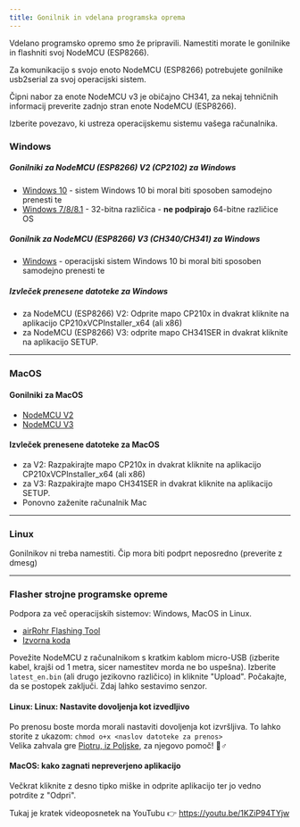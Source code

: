 ```yaml
---
title: Gonilnik in vdelana programska oprema
---
```


Vdelano programsko opremo smo že pripravili. Namestiti morate le gonilnike in flashniti svoj NodeMCU (ESP8266).

Za komunikacijo s svojo enoto NodeMCU (ESP8266) potrebujete gonilnike usb2serial za svoj operacijski sistem.

Čipni nabor za enote NodeMCU v3 je običajno CH341, za nekaj tehničnih informacij preverite zadnjo stran enote NodeMCU (ESP8266).

Izberite povezavo, ki ustreza operacijskemu sistemu vašega računalnika.

### Windows

##### Gonilniki za NodeMCU (ESP8266) V2 (CP2102) za Windows
* [Windows 10](https://www.silabs.com/documents/public/software/CP210x_Universal_Windows_Driver.zip) - sistem Windows 10 bi moral biti sposoben samodejno prenesti te
* [Windows 7/8/8.1](https://www.silabs.com/documents/public/software/CP210x_Windows_Drivers.zip) - 32-bitna različica - **ne podpirajo** 64-bitne različice OS

##### Gonilnik za NodeMCU (ESP8266) V3 (CH340/CH341) za Windows
* [Windows](http://www.wch.cn/downloads/file/5.html) - operacijski sistem Windows 10 bi moral biti sposoben samodejno prenesti te

##### Izvleček prenesene datoteke za Windows
* za NodeMCU (ESP8266) V2: Odprite mapo CP210x in dvakrat kliknite na aplikacijo CP210xVCPInstaller_x64 (ali x86)
* za NodeMCU (ESP8266) V3: odprite mapo CH341SER in dvakrat kliknite na aplikacijo SETUP.

---

### MacOS

#### Gonilniki za MacOS
* [NodeMCU V2](https://www.silabs.com/documents/public/software/Mac_OSX_VCP_Driver.zip)
* [NodeMCU V3](http://www.wch.cn/downloads/file/178.html)

#### Izvleček prenesene datoteke za MacOS
* za V2: Razpakirajte mapo CP210x in dvakrat kliknite na aplikacijo CP210xVCPInstaller_x64 (ali x86)
* za V3: Razpakirajte mapo CH341SER in dvakrat kliknite na aplikacijo SETUP.
* Ponovno zaženite računalnik Mac

---

### Linux
Gonilnikov ni treba namestiti. Čip mora biti podprt neposredno (preverite z dmesg)

---
### Flasher strojne programske opreme
Podpora za več operacijskih sistemov: Windows, MacOS in Linux.

* [airRohr Flashing Tool](http://firmware.sensor.community/airrohr/flashing-tool/)
* [Izvorna koda](https://github.com/opendata-stuttgart/airrohr-firmware-flasher/)

Povežite NodeMCU z računalnikom s kratkim kablom micro-USB (izberite kabel, krajši od 1 metra, sicer namestitev morda ne bo uspešna). Izberite `latest_en.bin` (ali drugo jezikovno različico) in kliknite "Upload".
Počakajte, da se postopek zaključi. Zdaj lahko sestavimo senzor.

#### Linux: Linux: Nastavite dovoljenja kot izvedljivo
Po prenosu boste morda morali nastaviti dovoljenja kot izvršljiva. To lahko storite z ukazom: `chmod o+x <naslov datoteke za prenos>`
<br>
Velika zahvala gre [Piotru, iz Poljske](https://dropbox.inf.re/), za njegovo pomoč! 🙋♂️

#### MacOS: kako zagnati nepreverjeno aplikacijo
Večkrat kliknite z desno tipko miške in odprite aplikacijo ter jo vedno potrdite z "Odpri".

Tukaj je kratek videoposnetek na YouTubu 👉 https://youtu.be/1KZiP94TYjw






